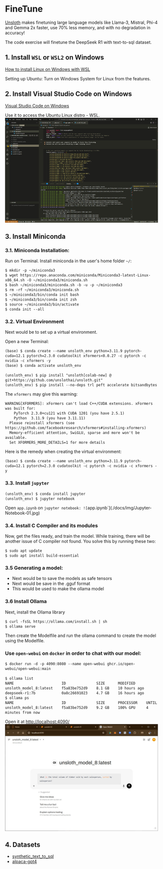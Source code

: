 # FineTune
[Unsloth](https://github.com/unslothai/unsloth) makes finetuning large language models like Llama-3, Mistral, Phi-4 and Gemma 2x faster, use 70% less memory, and with no degradation in accuracy!

The code exercise will finetune the DeepSeek R1 with text-to-sql dataset.

## 1. Install `WSL` or `WSL2` on Windows
[How to install Linux on Windows with WSL](https://learn.microsoft.com/en-us/windows/wsl/install)

Setting up Ubuntu: Turn on Windows System for Linux from the features.

## 2. Install **Visual Studio Code** on Windows
[Visual Studio Code on Windows](https://code.visualstudio.com/docs/setup/windows)

Use it to access the Ubuntu Linux distro - WSL.
![VSCode on WSL: Ubuntu-22.04](./docs/img/VSCode-01.jpg)

## 3. Install **Miniconda**    
### 3.1. **Miniconda** Installation:
Run on Terminal. Install miniconda in the user's home folder `~/`:
```shell
$ mkdir -p ~/miniconda3
$ wget https://repo.anaconda.com/miniconda/Miniconda3-latest-Linux-x86_64.sh -O ~/miniconda3/miniconda.sh
$ bash ~/miniconda3/miniconda.sh -b -u -p ~/miniconda3
$ rm -rf ~/miniconda3/miniconda.sh
$ ~/miniconda3/bin/conda init bash
$ ~/miniconda3/bin/conda init zsh
$ source ~/miniconda3/bin/activate
$ conda init --all
```

### 3.2. Virtual Environment
Next would be to set up a virtual environment.
    
Open a new Terminal: 

```shell
(base) $ conda create --name unsloth_env python=3.11.9 pytorch-cuda=12.1 pytorch=2.3.0 cudatoolkit xformers<0.0.27 -c pytorch -c nvidia -c xformers -y
(base) $ conda activate unsloth_env

(unsloth_env) $	pip install "unsloth[colab-new] @ git+https://github.com/unslothai/unsloth.git"
(unsloth_env) $	pip install --no-deps trl peft accelerate bitsandbytes
```

The `xformers` may give this warning:
```
WARNING[XFORMERS]: xFormers can't load C++/CUDA extensions. xFormers was built for:
    PyTorch 2.3.0+cu121 with CUDA 1201 (you have 2.5.1)
    Python  3.11.9 (you have 3.11.11)
  Please reinstall xformers (see https://github.com/facebookresearch/xformers#installing-xformers)
  Memory-efficient attention, SwiGLU, sparse and more won't be available.
  Set XFORMERS_MORE_DETAILS=1 for more details
```

Here is the remedy when creating the virtual environment:
```shell
(base) $ conda create --name unsloth_env python=3.11.9 pytorch-cuda=12.1 pytorch=2.3.0 cudatoolkit -c pytorch -c nvidia -c xformers -y
```

### 3.3. Install `jupyter`
```shell
(unsloth_env) $ conda install jupyter
(unsloth_env) $ jupyter notebook
```

Open `app.ipynb` on `jupyter notebook:
![`app.ipynb`](./docs/img/Jupyter-Notebook-01.jpg)

### 3.4. Install **C Compiler** and its modules
Now, get the files ready, and train the model. While training, there will be another issue of C compiler not found. You solve this by running these two:
```shell
$ sudo apt update
$ sudo apt install build-essential
```

### 3.5 Generating a model:
*	Next would be to save the models as safe tensors
*	Next would be save in the .gguf format
*	This would be used to make the ollama model

### 3.6 Install **Ollama**
Next, install the Ollama library
```shell
$ curl -fsSL https://ollama.com/install.sh | sh
$ ollama serve
```

Then create the Modelfile and run the ollama command to create the model using the Modelfile.

### Use `open-webui` on `docker` in order to chat with our model:
```shell
$ docker run -d -p 4090:8080 --name open-webui ghcr.io/open-webui/open-webui:main

$ ollama list
NAME                      ID              SIZE      MODIFIED     
unsloth_model_8:latest    f5a83be752d9    8.1 GB    10 hours ago    
deepseek-r1:7b            0a8c26691023    4.7 GB    16 hours ago
$ ollama ps
NAME                      ID              SIZE      PROCESSOR    UNTIL              
unsloth_model_8:latest    f5a83be752d9    9.2 GB    100% GPU     4 minutes from now
```

Open it at [http://localhost:4090/](http://localhost:4090/)
![Open-WebUI](./docs/img/Open-WebUI-01.jpg)


## 4. Datasets
* [synthetic_text_to_sql](https://huggingface.co/datasets/gretelai/synthetic_text_to_sql?row=0)
* [alpaca-gpt4](https://huggingface.co/datasets/vicgalle/alpaca-gpt4)